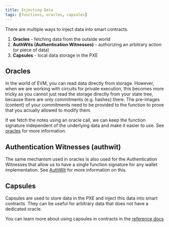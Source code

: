 ```yaml
---
title: Injecting Data
tags: [functions, oracles, capsules]
---
```


There are multiple ways to inject data into smart contracts.

1. **Oracles** - fetching data from the outside world
2. **AuthWits (Authentication Witnesses)** - authorizing an arbitrary action (or piece of data)
3. **Capsules** - local data storage in the PXE

## Oracles

In the world of EVM, you can read data directly from storage. However, when we are working with circuits for private execution, this becomes more tricky as you cannot just read the storage directly from your state tree, because there are only commitments (e.g. hashes) there. The pre-images (content) of your commitments need to be provided to the function to prove that you actually allowed to modify them.

If we fetch the notes using an oracle call, we can keep the function signature independent of the underlying data and make it easier to use. See [oracles](./oracles.md) for more information.

## Authentication Witnesses (authwit)

The same mechanism used in oracles is also used for the Authentication Witnesses that allow us to have a single function signature for any wallet implementation. See [AuthWit](../../concepts/advanced/authwit.md) for more information on this.

## Capsules

Capsules are used to store data in the PXE and inject this data into smart contracts. They can be useful for arbitrary data that does not have a dedicated oracle.

You can learn more about using capsules in contracts in the [reference docs](../../../developers/reference/smart_contract_reference/aztec-nr/aztec/oracle/capsules.md)




